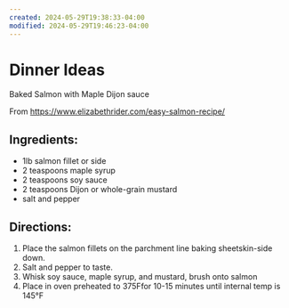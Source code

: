 ```yaml
---
created: 2024-05-29T19:38:33-04:00
modified: 2024-05-29T19:46:23-04:00
---
```


# Dinner Ideas

Baked Salmon with Maple Dijon sauce

From <https://www.elizabethrider.com/easy-salmon-recipe/>

## Ingredients:
- 1lb salmon fillet or side
- 2 teaspoons maple syrup
- 2 teaspoons soy sauce
- 2 teaspoons Dijon or whole-grain mustard
- salt and pepper

## Directions:

1. Place the salmon fillets on the parchment line baking sheetskin-side down. 
2. Salt and pepper to taste.
3. Whisk soy sauce, maple syrup, and mustard, brush onto salmon
4. Place in oven preheated to 375Ffor 10-15 minutes until internal temp is 145°F
